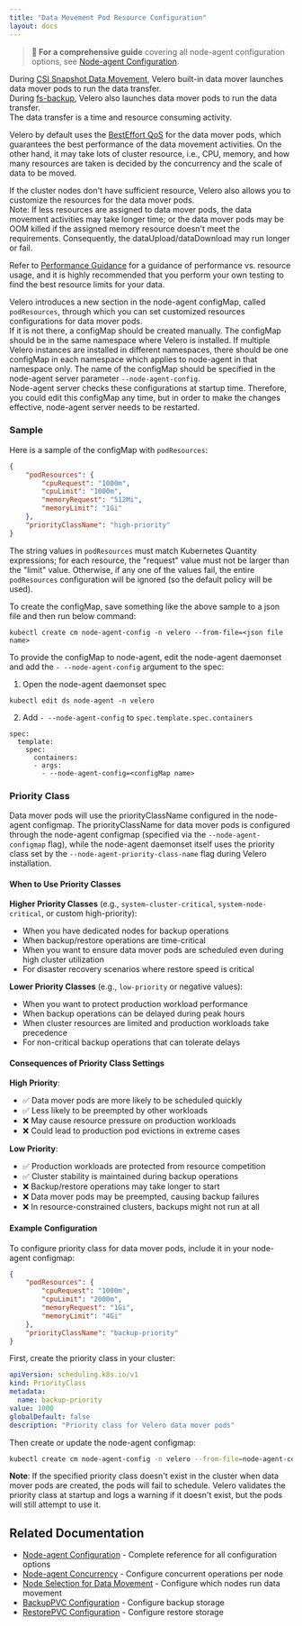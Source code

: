 ```yaml
---
title: "Data Movement Pod Resource Configuration"
layout: docs
---
```


> **📖 For a comprehensive guide** covering all node-agent configuration options, see [Node-agent Configuration](node-agent-config.md).

During [CSI Snapshot Data Movement][1], Velero built-in data mover launches data mover pods to run the data transfer.  
During [fs-backup][2], Velero also launches data mover pods to run the data transfer.  
The data transfer is a time and resource consuming activity.  

Velero by default uses the [BestEffort QoS][2] for the data mover pods, which guarantees the best performance of the data movement activities. On the other hand, it may take lots of cluster resource, i.e., CPU, memory, and how many resources are taken is decided by the concurrency and the scale of data to be moved.  

If the cluster nodes don't have sufficient resource, Velero also allows you to customize the resources for the data mover pods.    
Note: If less resources are assigned to data mover pods, the data movement activities may take longer time; or the data mover pods may be OOM killed if the assigned memory resource doesn't meet the requirements. Consequently, the dataUpload/dataDownload may run longer or fail.  

Refer to [Performance Guidance][3] for a guidance of performance vs. resource usage, and it is highly recommended that you perform your own testing to find the best resource limits for your data.  

Velero introduces a new section in the node-agent configMap, called ```podResources```, through which you can set customized resources configurations for data mover pods.  
If it is not there, a configMap should be created manually. The configMap should be in the same namespace where Velero is installed. If multiple Velero instances are installed in different namespaces, there should be one configMap in each namespace which applies to node-agent in that namespace only. The name of the configMap should be specified in the node-agent server parameter ```--node-agent-config```.  
Node-agent server checks these configurations at startup time. Therefore, you could edit this configMap any time, but in order to make the changes effective, node-agent server needs to be restarted.  

### Sample
Here is a sample of the configMap with ```podResources```:  
```json
{
    "podResources": {
        "cpuRequest": "1000m",
        "cpuLimit": "1000m",
        "memoryRequest": "512Mi",
        "memoryLimit": "1Gi"        
    },
    "priorityClassName": "high-priority"
}
```

The string values in ```podResources``` must match Kubernetes Quantity expressions; for each resource, the "request" value must not be larger than the "limit" value. Otherwise, if any one of the values fail, the entire ```podResources``` configuration will be ignored (so the default policy will be used).  

To create the configMap, save something like the above sample to a json file and then run below command:
```
kubectl create cm node-agent-config -n velero --from-file=<json file name>
```

To provide the configMap to node-agent, edit the node-agent daemonset and add the ```- --node-agent-config``` argument to the spec:
1. Open the node-agent daemonset spec  
```
kubectl edit ds node-agent -n velero
```
2. Add ```- --node-agent-config``` to ```spec.template.spec.containers```  
```
spec:
  template:
    spec:
      containers:
      - args:
        - --node-agent-config=<configMap name>
```

### Priority Class

Data mover pods will use the priorityClassName configured in the node-agent configmap. The priorityClassName for data mover pods is configured through the node-agent configmap (specified via the `--node-agent-configmap` flag), while the node-agent daemonset itself uses the priority class set by the `--node-agent-priority-class-name` flag during Velero installation.

#### When to Use Priority Classes

**Higher Priority Classes** (e.g., `system-cluster-critical`, `system-node-critical`, or custom high-priority):
- When you have dedicated nodes for backup operations
- When backup/restore operations are time-critical
- When you want to ensure data mover pods are scheduled even during high cluster utilization
- For disaster recovery scenarios where restore speed is critical

**Lower Priority Classes** (e.g., `low-priority` or negative values):
- When you want to protect production workload performance
- When backup operations can be delayed during peak hours
- When cluster resources are limited and production workloads take precedence
- For non-critical backup operations that can tolerate delays

#### Consequences of Priority Class Settings

**High Priority**:
- ✅ Data mover pods are more likely to be scheduled quickly
- ✅ Less likely to be preempted by other workloads
- ❌ May cause resource pressure on production workloads
- ❌ Could lead to production pod evictions in extreme cases

**Low Priority**:
- ✅ Production workloads are protected from resource competition
- ✅ Cluster stability is maintained during backup operations
- ❌ Backup/restore operations may take longer to start
- ❌ Data mover pods may be preempted, causing backup failures
- ❌ In resource-constrained clusters, backups might not run at all

#### Example Configuration

To configure priority class for data mover pods, include it in your node-agent configmap:

```json
{
    "podResources": {
        "cpuRequest": "1000m",
        "cpuLimit": "2000m",
        "memoryRequest": "1Gi",
        "memoryLimit": "4Gi"
    },
    "priorityClassName": "backup-priority"
}
```

First, create the priority class in your cluster:

```yaml
apiVersion: scheduling.k8s.io/v1
kind: PriorityClass
metadata:
  name: backup-priority
value: 1000
globalDefault: false
description: "Priority class for Velero data mover pods"
```

Then create or update the node-agent configmap:

```bash
kubectl create cm node-agent-config -n velero --from-file=node-agent-config.json
```

**Note**: If the specified priority class doesn't exist in the cluster when data mover pods are created, the pods will fail to schedule. Velero validates the priority class at startup and logs a warning if it doesn't exist, but the pods will still attempt to use it.

## Related Documentation

- [Node-agent Configuration](node-agent-config.md) - Complete reference for all configuration options
- [Node-agent Concurrency](node-agent-concurrency.md) - Configure concurrent operations per node
- [Node Selection for Data Movement](data-movement-node-selection.md) - Configure which nodes run data movement
- [BackupPVC Configuration](data-movement-backup-pvc-configuration.md) - Configure backup storage
- [RestorePVC Configuration](data-movement-restore-pvc-configuration.md) - Configure restore storage

[1]: csi-snapshot-data-movement.md
[2]: file-system-backup.md
[3]: https://kubernetes.io/docs/concepts/workloads/pods/pod-qos/
[4]: performance-guidance.md